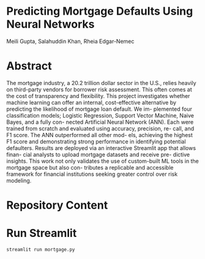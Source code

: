 # Predicting Mortgage Defaults Using Neural Networks

Meili Gupta, Salahuddin Khan, Rheia Edgar-Nemec

# Abstract

The mortgage industry, a 20.2 trillion dollar sector in the
U.S., relies heavily on third-party vendors for borrower risk
assessment. This often comes at the cost of transparency
and flexibility. This project investigates whether machine
learning can offer an internal, cost-effective alternative by
predicting the likelihood of mortgage loan default. We im-
plemented four classification models; Logistic Regression,
Support Vector Machine, Naive Bayes, and a fully con-
nected Artificial Neural Network (ANN). Each were trained
from scratch and evaluated using accuracy, precision, re-
call, and F1 score. The ANN outperformed all other mod-
els, achieving the highest F1 score and demonstrating strong
performance in identifying potential defaulters. Results are
deployed via an interactive Streamlit app that allows finan-
cial analysts to upload mortgage datasets and receive pre-
dictive insights. This work not only validates the use of
custom-built ML tools in the mortgage space but also con-
tributes a replicable and accessible framework for financial
institutions seeking greater control over risk modeling.

# Repository Content



# Run Streamlit

```
streamlit run mortgage.py
```


